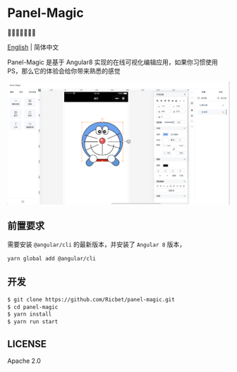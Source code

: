 # Panel-Magic
🌈🐴🐂🐱🐶🐷🌈

[English](README.md) | 简体中文

Panel-Magic 是基于 Angular8 实现的在线可视化编辑应用，如果你习惯使用 PS，那么它的体验会给你带来熟悉的感觉

![demo](/assets/panel-magic-demo.png)

## 前置要求

需要安装 `@angular/cli` 的最新版本，并安装了 `Angular 8` 版本，

```base
yarn global add @angular/cli
```

## 开发
```bash
$ git clone https://github.com/Ricbet/panel-magic.git
$ cd panel-magic
$ yarn install
$ yarn run start
```


## LICENSE
Apache 2.0
